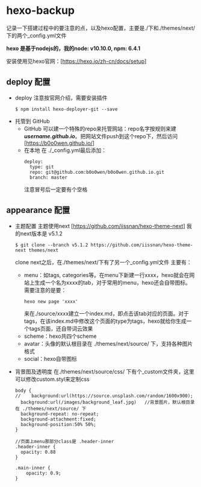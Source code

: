 # hexo-backup
记录一下搭建过程中的要注意的点，以及hexo配置，主要是./下和./themes/next/下的两个_config.yml文件

**hexo 是基于nodejs的，我的node: v10.10.0, npm: 6.4.1**

安装使用见hexo官网：[https://hexo.io/zh-cn/docs/setup]

## deploy 配置
- deploy 注意按官网介绍，需要安装插件
  ```
  $ npm install hexo-deployer-git --save
  ```
- 托管到 GitHub
  - GitHub 可以建一个特殊的repo来托管网站：repo名字按规则来建 ***username.github.io***。把网站文件push到这个repo下，然后访问[https://b0o0wen.github.io/]
  - 在本地
    在 ./_config.yml最后添加：
    ```
    deploy:
      type: git
      repo: git@github.com:b0o0wen/b0o0wen.github.io.git
      branch: master
    ```
    注意冒号后一定要有个空格


## appearance 配置
- 主题配置
  主题使用next [https://github.com/iissnan/hexo-theme-next] 我的next版本是 v5.1.2
  ```
  $ git clone --branch v5.1.2 https://github.com/iissnan/hexo-theme-next themes/next
  ```
  clone next之后，在./themes/next/下有了另一个_config.yml文件
  主要有：
  - menu：如tags, categories等。在menu下新建一行xxxx，hexo就会在网站上生成一个名为xxxx的tab，对于常用的menu，hexo还会自带图标。需要注意的是要：
    ```
    hexo new page 'xxxx'
    ```
    来在./source/xxxx建立一个index.md，即点击该tab对应的页面。对于tags，在该index.md中修改这个页面的type为tags，hexo就给你生成一个tags页面，还自带词云效果
  - scheme：hexo共四个scheme
  - avatar：头像的默认根目录在 ./themes/next/source/ 下，支持各种图片格式
  - social：hexo自带图标
  
- 背景图及透明度
  在./themes/next/source/css/ 下有个_custom文件夹，这里可以修改custom.styl来定制css
  ```
  body {
  //    background:url(https://source.unsplash.com/random/1600x900);
    background:url(/images/background_leaf.jpg)   //背景图片，默认根目录在 ./themes/next/source/ 下
    background-repeat: no-repeat;  
    background-attachment:fixed;
    background-position:50% 50%;
  }
  
  //页面上menu那部分class是 .header-inner
  .header-inner {
    opacity: 0.88
  }

  .main-inner {
      opacity: 0.9;
  }
  ```
